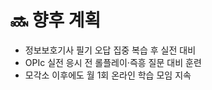 # 🔜 향후 계획

- 정보보호기사 필기 오답 집중 복습 후 실전 대비
- OPIc 실전 응시 전 롤플레이·즉흥 질문 대비 훈련
- 모각소 이후에도 월 1회 온라인 학습 모임 지속
